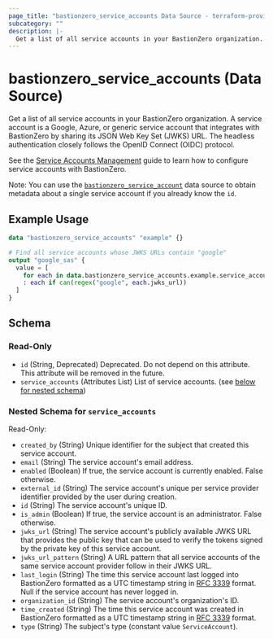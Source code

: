 ```yaml
---
page_title: "bastionzero_service_accounts Data Source - terraform-provider-bastionzero"
subcategory: ""
description: |-
  Get a list of all service accounts in your BastionZero organization. A service account is a Google, Azure, or generic service account that integrates with BastionZero by sharing its JSON Web Key Set (JWKS) URL. The headless authentication closely follows the OpenID Connect (OIDC) protocol.
---
```


# bastionzero_service_accounts (Data Source)

Get a list of all service accounts in your BastionZero organization. A service account is a Google, Azure, or generic service account that integrates with BastionZero by sharing its JSON Web Key Set (JWKS) URL. The headless authentication closely follows the OpenID Connect (OIDC) protocol.

See the [Service Accounts
Management](https://docs.bastionzero.com/docs/admin-guide/authentication/service-accounts-management)
guide to learn how to configure service accounts with BastionZero.

Note: You can use the [`bastionzero_service_account`](service_account) data
source to obtain metadata about a single service account if you already know the `id`.

## Example Usage

```terraform
data "bastionzero_service_accounts" "example" {}

# Find all service accounts whose JWKS URLs contain "google"
output "google_sas" {
  value = [
    for each in data.bastionzero_service_accounts.example.service_accounts
    : each if can(regex("google", each.jwks_url))
  ]
}
```

<!-- schema generated by tfplugindocs -->
## Schema

### Read-Only

- `id` (String, Deprecated) Deprecated. Do not depend on this attribute. This attribute will be removed in the future.
- `service_accounts` (Attributes List) List of service accounts. (see [below for nested schema](#nestedatt--service_accounts))

<a id="nestedatt--service_accounts"></a>
### Nested Schema for `service_accounts`

Read-Only:

- `created_by` (String) Unique identifier for the subject that created this service account.
- `email` (String) The service account's email address.
- `enabled` (Boolean) If true, the service account is currently enabled. False otherwise.
- `external_id` (String) The service account's unique per service provider identifier provided by the user during creation.
- `id` (String) The service account's unique ID.
- `is_admin` (Boolean) If true, the service account is an administrator. False otherwise.
- `jwks_url` (String) The service account's publicly available JWKS URL that provides the public key that can be used to verify the tokens signed by the private key of this service account.
- `jwks_url_pattern` (String) A URL pattern that all service accounts of the same service account provider follow in their JWKS URL.
- `last_login` (String) The time this service account last logged into BastionZero formatted as a UTC timestamp string in [RFC 3339](https://datatracker.ietf.org/doc/html/rfc3339) format. Null if the service account has never logged in.
- `organization_id` (String) The service account's organization's ID.
- `time_created` (String) The time this service account was created in BastionZero formatted as a UTC timestamp string in [RFC 3339](https://datatracker.ietf.org/doc/html/rfc3339) format.
- `type` (String) The subject's type (constant value `ServiceAccount`).